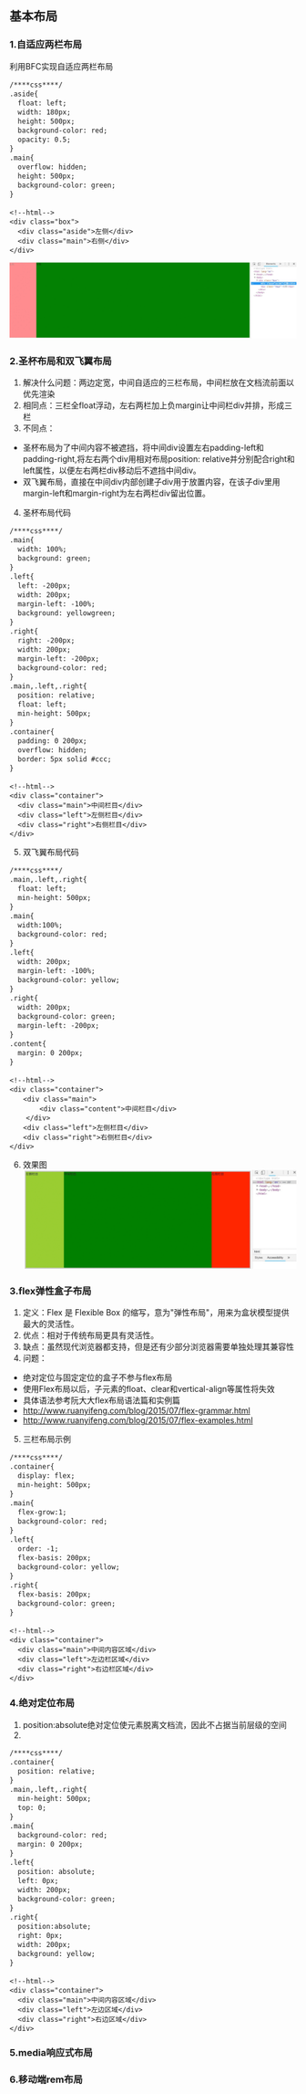 ## 基本布局

### 1.自适应两栏布局
利用BFC实现自适应两栏布局
```
/****css****/
.aside{
  float: left;
  width: 180px;
  height: 500px;
  background-color: red;
  opacity: 0.5;
}
.main{
  overflow: hidden;
  height: 500px;
  background-color: green;
}

<!--html-->
<div class="box">
  <div class="aside">左侧</div>
  <div class="main">右侧</div>
</div>
```
![自适应两栏布局](https://github.com/MarsPen/-notes-summary/blob/master/images/自适应两栏布局.gif "自适应两栏布局")
### 2.圣杯布局和双飞翼布局
1. 解决什么问题：两边定宽，中间自适应的三栏布局，中间栏放在文档流前面以优先渲染
2. 相同点：三栏全float浮动，左右两栏加上负margin让中间栏div并排，形成三栏
3. 不同点： 
- 圣杯布局为了中间内容不被遮挡，将中间div设置左右padding-left和padding-right,将左右两个div用相对布局position: relative并分别配合right和left属性，以便左右两栏div移动后不遮挡中间div。
- 双飞翼布局，直接在中间div内部创建子div用于放置内容，在该子div里用margin-left和margin-right为左右两栏div留出位置。
4. 圣杯布局代码
```
/****css****/
.main{
  width: 100%;
  background: green;
}
.left{
  left: -200px;
  width: 200px;
  margin-left: -100%;
  background: yellowgreen;
}
.right{
  right: -200px;
  width: 200px;
  margin-left: -200px;
  background-color: red;
}
.main,.left,.right{
  position: relative;
  float: left;
  min-height: 500px;
}
.container{
  padding: 0 200px;
  overflow: hidden;
  border: 5px solid #ccc;
}

<!--html-->
<div class="container">
  <div class="main">中间栏目</div>
  <div class="left">左侧栏目</div>
  <div class="right">右侧栏目</div>
</div>
```
5. 双飞翼布局代码
```
/****css****/
.main,.left,.right{
  float: left;
  min-height: 500px;
}
.main{
  width:100%;
  background-color: red;
}
.left{
  width: 200px;
  margin-left: -100%;
  background-color: yellow;
}
.right{
  width: 200px;
  background-color: green;
  margin-left: -200px;
}
.content{
  margin: 0 200px;
}

<!--html-->
<div class="container"> 
　　<div class="main">
    　　<div class="content">中间栏目</div> 
    </div>
　　<div class="left">左侧栏目</div> 
　　<div class="right">右侧栏目</div> 
</div>
```

6. 效果图
![三栏布局](https://github.com/MarsPen/-notes-summary/blob/master/images/圣杯布局.gif "三栏布局")

### 3.flex弹性盒子布局
1. 定义：Flex 是 Flexible Box 的缩写，意为"弹性布局"，用来为盒状模型提供最大的灵活性。
2. 优点：相对于传统布局更具有灵活性。
3. 缺点：虽然现代浏览器都支持，但是还有少部分浏览器需要单独处理其兼容性
4. 问题：
  - 绝对定位与固定定位的盒子不参与flex布局
  - 使用Flex布局以后，子元素的float、clear和vertical-align等属性将失效
  - 具体语法参考阮大大flex布局语法篇和实例篇
  - http://www.ruanyifeng.com/blog/2015/07/flex-grammar.html
  - http://www.ruanyifeng.com/blog/2015/07/flex-examples.html
5. 三栏布局示例 
```
/****css****/
.container{
  display: flex;
  min-height: 500px;
}
.main{
  flex-grow:1;
  background-color: red;
}
.left{
  order: -1;
  flex-basis: 200px;
  background-color: yellow;
}
.right{
  flex-basis: 200px;
  background-color: green;
}

<!--html-->
<div class="container">
  <div class="main">中间内容区域</div>
  <div class="left">左边栏区域</div>
  <div class="right">右边栏区域</div>
</div>
```

### 4.绝对定位布局
1. position:absolute绝对定位使元素脱离文档流，因此不占据当前层级的空间
2. 
```
/****css****/
.container{
  position: relative;
}
.main,.left,.right{
  min-height: 500px;
  top: 0;
}
.main{
  background-color: red;
  margin: 0 200px;
}
.left{
  position: absolute;
  left: 0px;
  width: 200px;
  background-color: green;
}
.right{
  position:absolute;
  right: 0px;
  width: 200px;
  background: yellow;
}

<!--html-->
<div class="container">
  <div class="main">中间内容区域</div>
  <div class="left">左边区域</div>
  <div class="right">右边区域</div>
</div>
```
### 5.media响应式布局

### 6.移动端rem布局

